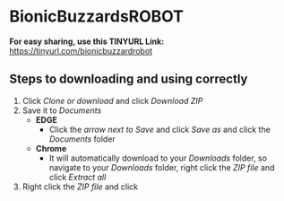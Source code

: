 # BionicBuzzardsROBOT
**For easy sharing, use this TINYURL Link:** https://tinyurl.com/bionicbuzzardrobot

## Steps to downloading and using correctly
   1. Click *Clone or download* and click *Download ZIP*
   2. Save it to *Documents*
      - **EDGE**
        - Click the *arrow next to Save* and click *Save as* and click the *Documents* folder
      - **Chrome**
        - It will automatically download to your *Downloads* folder, so navigate to your *Downloads* folder, right click the *ZIP file* and click *Extract all*
   3. Right click the *ZIP file* and click
